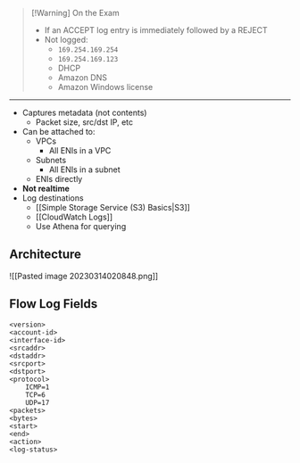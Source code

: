 >[!Warning] On the Exam
> - If an ACCEPT log entry is immediately followed by a REJECT
> - Not logged:
> 	- `169.254.169.254`
> 	- `169.254.169.123`
> 	- DHCP
> 	- Amazon DNS
> 	- Amazon Windows license

---

- Captures metadata (not contents)
	- Packet size, src/dst IP, etc
- Can be attached to:
	- VPCs
		- All ENIs in a VPC
	- Subnets
		- All ENIs in a subnet
	- ENIs directly
- **Not realtime**
- Log destinations
	- [[Simple Storage Service (S3) Basics|S3]]
	- [[CloudWatch Logs]]
	- Use Athena for querying

## Architecture

![[Pasted image 20230314020848.png]]

## Flow Log Fields

```
<version>
<account-id>
<interface-id>
<srcaddr>
<dstaddr>
<srcport>
<dstport>
<protocol>
	ICMP=1
	TCP=6
	UDP=17
<packets>
<bytes>
<start>
<end>
<action>
<log-status>
```